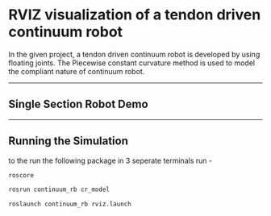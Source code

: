 # RVIZ visualization of a tendon driven continuum robot

In the given project, a tendon driven continuum robot is developed by using floating joints. The Piecewise constant curvature method is used to model the compliant nature of continuum robot. 

------

## Single Section Robot Demo

------

## Running the Simulation

to the run the following package in 3 seperate terminals run -

```python
roscore
```


```python
rosrun continuum_rb cr_model
```


```python
roslaunch continuum_rb rviz.launch
```
